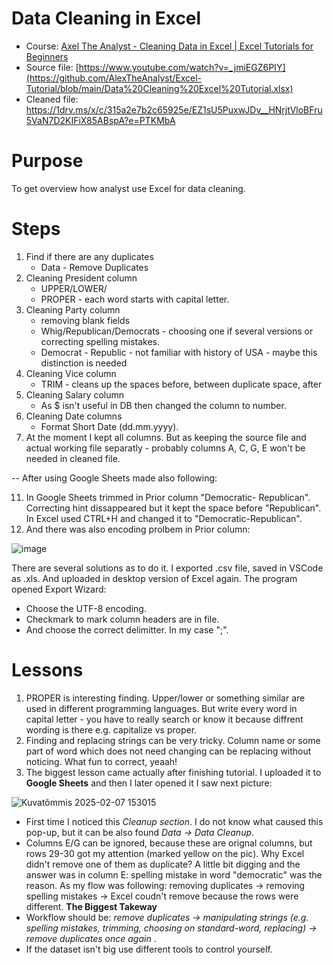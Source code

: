 # Data Cleaning in Excel

- Course: [Axel The Analyst - Cleaning Data in Excel | Excel Tutorials for Beginners](https://www.youtube.com/watch?v=_jmiEGZ6PIY)
- Source file: [https://www.youtube.com/watch?v=_jmiEGZ6PIY](https://github.com/AlexTheAnalyst/Excel-Tutorial/blob/main/Data%20Cleaning%20Excel%20Tutorial.xlsx)
- Cleaned file: https://1drv.ms/x/c/315a2e7b2c65925e/EZ1sU5PuxwJDv__HNrjtVloBFru5VaN7D2KIFiX85ABspA?e=PTKMbA

# Purpose
To get overview how analyst use Excel for data cleaning.

# Steps
1. Find if there are any duplicates
    - Data - Remove Duplicates
2. Cleaning President column
    - UPPER/LOWER/
    - PROPER - each word starts with capital letter.
4. Cleaning Party column
    - removing blank fields
    - Whig/Republican/Democrats - choosing one if several versions or correcting spelling mistakes.
    * Democrat - Republic - not familiar with history of USA - maybe this distinction is needed
6. Cleaning Vice column
   - TRIM - cleans up the spaces before, between duplicate space, after
7. Cleaning Salary column
    - As $ isn't useful in DB then changed the column to number.
8. Cleaning Date columns
    - Format Short Date (dd.mm.yyyy).
10. At the moment I kept all columns. But as keeping the source file and actual working file separatly - probably columns A, C, G, E won't be needed in cleaned file.

-- After using Google Sheets made also following:

11. In Google Sheets trimmed in Prior column "Democratic- Republican". Correcting hint dissappeared but it kept the space before "Republican". In Excel used CTRL+H and changed it to "Democratic-Republican".
12. And there was also encoding prolbem in Prior column:
    
![image](https://github.com/user-attachments/assets/bca54a55-7ba4-4e12-99db-f811b8121b96)

There are several solutions as to do it. I exported .csv file, saved in VSCode as .xls. And uploaded in desktop version of Excel again. The program opened Export Wizard:
- Choose the UTF-8 encoding.
- Checkmark to mark column headers are in file.
- And choose the correct delimitter. In my case ";".



# Lessons
1. PROPER is interesting finding. Upper/lower or something similar are used in different programming languages. But write every word in capital letter - you have to really search or know it because diffrent wording is there e.g. capitalize vs proper.
2. Finding and replacing strings can be very tricky. Column name or some part of word which does not need changing can be replacing without noticing. What fun to correct, yeaah!
3. The biggest lesson came actually after finishing tutorial. I uploaded it to **Google Sheets** and then I later opened it I saw next picture:

![Kuvatõmmis 2025-02-07 153015](https://github.com/user-attachments/assets/e3c069ba-c0a0-4a27-b46a-f8275833eca0)

- First time I noticed this <em>Cleanup section</em>. I do not know what caused this pop-up, but it can be also found <em>Data -> Data Cleanup</em>.
- Columns E/G can be ignored, because these are orignal columns, but rows 29-30 got my attention (marked yellow on the pic). Why Excel didn't remove one of them as duplicate? A little bit digging and the answer was in column E: spelling mistake in word "democratic" was the reason. As my flow was following: removing duplicates -> removing spelling mistakes ->  Excel coudn't remove because the rows were different.
**The Biggest Takeway**
-  Workflow should be: <em> remove duplicates -> manipulating strings (e.g. spelling mistakes, trimming, choosing on standard-word, replacing) -> remove duplicates once again </em>. 
-  If the dataset isn't big use different tools to control yourself.
  
